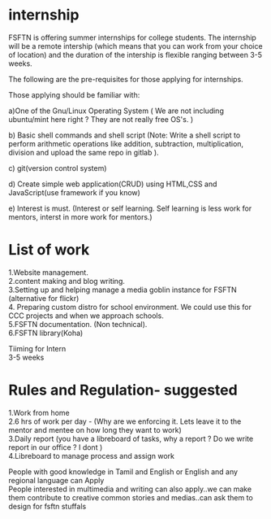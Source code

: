 # internship

FSFTN is offering summer internships for college students. The internship will be a remote intership (which means that you can work from your choice of location) and the duration of the intership is flexible ranging between 3-5 weeks. 

The following are the pre-requisites for those applying for internships.

Those applying should be familiar with:

  a)One of the Gnu/Linux Operating System ( We are not including ubuntu/mint here right ? They are not really free OS's. )

  b) Basic shell commands and shell script 
    (Note: Write a shell script to perform arithmetic operations like addition, subtraction, multiplication, division and upload the same repo in gitlab ).

  c) git(version control system)

  d) Create simple web application(CRUD) using HTML,CSS and JavaScript(use framework if you know)

  e) Interest is must. (Interest or self learning. Self learning is less work for mentors, interst in more work for mentors.)

  
  
# List of work 
1.Website management.<br/>
2.content making and blog writing.<br/>
3.Setting up and helping manage a  media goblin instance for FSFTN (alternative for flickr) <br/>
4. Preparing custom distro for school environment. We could use this for CCC projects and when we approach schools.<br/>
5.FSFTN documentation. (Non technical).<br/>
6.FSFTN library(Koha)

Tiiming for Intern<br/>
3-5 weeks

# Rules and Regulation-  suggested <br/>
1.Work from home <br/>
2.6 hrs of work per day -  (Why are we enforcing it. Lets leave it to the mentor and mentee on how long they want to work) <br/>
3.Daily report   (you have a libreboard of tasks, why a report ? Do we write report in our office ? I dont )<br/>
4.Libreboard to manage process and assign work 

People with good knowledge in Tamil and English or English and any regional language can Apply<br/>
People interested in multimedia and writing can also apply..we can make them contribute to creative common stories and medias..can ask them to design for fsftn stuffals

